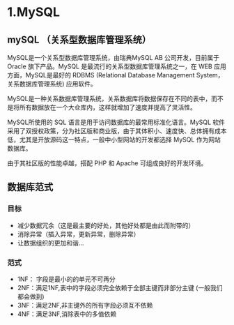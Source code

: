 # 1.MySQL

## mySQL （关系型数据库管理系统）
MySQL是一个关系型数据库管理系统，由瑞典MySQL AB 公司开发，目前属于 Oracle 旗下产品。MySQL 是最流行的关系型数据库管理系统之一，在 WEB 应用方面，MySQL是最好的 RDBMS (Relational Database Management System，关系数据库管理系统) 应用软件。

MySQL是一种关系数据库管理系统，关系数据库将数据保存在不同的表中，而不是将所有数据放在一个大仓库内，这样就增加了速度并提高了灵活性。

MySQL所使用的 SQL 语言是用于访问数据库的最常用标准化语言。MySQL 软件采用了双授权政策，分为社区版和商业版，由于其体积小、速度快、总体拥有成本低，尤其是开放源码这一特点，一般中小型网站的开发都选择 MySQL 作为网站数据库。

由于其社区版的性能卓越，搭配 PHP 和 Apache 可组成良好的开发环境。

## 数据库范式
### 目标
- 减少数据冗余（这是最主要的好处，其他好处都是由此而附带的）
- 消除异常（插入异常，更新异常，删除异常）
- 让数据组织的更加和谐…

### 范式
- 1NF： 字段是最小的的单元不可再分 
- 2NF：满足1NF,表中的字段必须完全依赖于全部主键而非部分主键 (一般我们都会做到)
- 3NF：满足2NF,非主键外的所有字段必须互不依赖
- 4NF：满足3NF,消除表中的多值依赖
